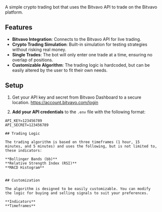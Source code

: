 A simple crypto trading bot that uses the Bitvavo API to trade on the Bitvavo platform.
## Features

- **Bitvavo Integration**: Connects to the Bitvavo API for live trading.
- **Crypto Trading Simulation**: Built-in simulation for testing strategies without risking real money.
- **Single Trades**: The bot will only enter one trade at a time, ensuring no overlap of positions.
- **Customizable Algorithm**: The trading logic is hardcoded, but can be easily altered by the user to fit their own needs.

## Setup

1. Get your API key and secret from Bitvavo Dashboard to a secure location. https://account.bitvavo.com/login

2. **Add your API credentials** to the `.env` file with the following format:

```plaintext
API_KEY=123456789
API_SECRET=123456789

## Trading Logic

The trading algorithm is based on three timeframes (1 hour, 15 minutes, and 5 minutes) and uses the following, but is not limited to, these indicators:

**Bollinger Bands (bb)**
**Relative Strength Index (RSI)**
**MACD Histogram**


## Customization

The algorithm is designed to be easily customizable. You can modify the logic for buying and selling signals to suit your preferences.

**Indicators**
**Timeframes**

